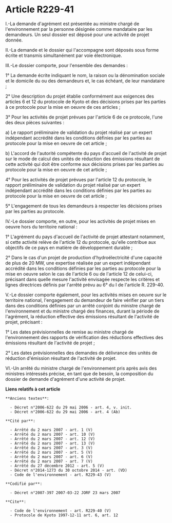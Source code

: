 # Article R229-41

I.-La demande d'agrément est présentée au ministre chargé de l'environnement par la personne désignée comme mandataire par
les demandeurs. Un seul dossier est déposé pour une activité de projet donnée. 

II.-La demande et le dossier qui l'accompagne sont déposés sous forme écrite et transmis simultanément par voie
électronique. 

III.-Le dossier comporte, pour l'ensemble des demandes : 

1° La demande écrite indiquant le nom, la raison ou la dénomination sociale et le domicile du ou des demandeurs et, le cas
échéant, de leur mandataire ; 

2° Une description du projet établie conformément aux exigences des articles 6 et 12 du protocole de Kyoto et des décisions
prises par les parties à ce protocole pour la mise en oeuvre de ces articles ; 

3° Pour les activités de projet prévues par l'article 6 de ce protocole, l'une des deux pièces suivantes : 

a) Le rapport préliminaire de validation du projet réalisé par un expert indépendant accrédité dans les conditions définies
par les parties au protocole pour la mise en oeuvre de cet article ; 

b) L'accord de l'autorité compétente du pays d'accueil de l'activité de projet sur le mode de calcul des unités de réduction
des émissions résultant de cette activité qui doit être conforme aux décisions prises par les parties au protocole pour la
mise en oeuvre de cet article ; 

4° Pour les activités de projet prévues par l'article 12 du protocole, le rapport préliminaire de validation du projet
réalisé par un expert indépendant accrédité dans les conditions définies par les parties au protocole pour la mise en oeuvre
de cet article ; 

5° L'engagement de tous les demandeurs à respecter les décisions prises par les parties au protocole. 

IV.-Le dossier comporte, en outre, pour les activités de projet mises en oeuvre hors du territoire national : 

1° L'agrément du pays d'accueil de l'activité de projet attestant notamment, si cette activité relève de l'article 12 du
protocole, qu'elle contribue aux objectifs de ce pays en matière de développement durable ; 

2° Dans le cas d'un projet de production d'hydroélectricité d'une capacité de plus de 20 MW, une expertise réalisée par un
expert indépendant accrédité dans les conditions définies par les parties au protocole pour la mise en oeuvre selon le cas de
l'article 6 ou de l'article 12 de celui-ci, précisant dans quelle mesure l'activité envisagée respecte les critères et lignes
directrices définis par l'arrêté prévu au 6° du I de l'article R. 229-40. 

V.-Le dossier comporte également, pour les activités mises en oeuvre sur le territoire national, l'engagement du demandeur de
faire vérifier par un tiers dans des conditions définies par un arrêté conjoint du ministre chargé de l'environnement et du
ministre chargé des finances, durant la période de l'agrément, la réduction effective des émissions résultant de l'activité
de projet, précisant : 

1° Les dates prévisionnelles de remise au ministre chargé de l'environnement des rapports de vérification des réductions
effectives des émissions résultant de l'activité de projet ; 

2° Les dates prévisionnelles des demandes de délivrance des unités de réduction d'émission résultant de l'activité de
projet. 

VI.-Un arrêté du ministre chargé de l'environnement pris après avis des ministres intéressés précise, en tant que de besoin,
la composition du dossier de demande d'agrément d'une activité de projet.

**Liens relatifs à cet article**

	**Anciens textes**:

	  - Décret n°2006-622 du 29 mai 2006 - art. 4, v. init.
	  - Décret n°2006-622 du 29 mai 2006 - art. 4 (Ab)

	**Cité par**:

	  - Arrêté du 2 mars 2007 - art. 1 (V)
	  - Arrêté du 2 mars 2007 - art. 10 (V)
	  - Arrêté du 2 mars 2007 - art. 12 (V)
	  - Arrêté du 2 mars 2007 - art. 13 (V)
	  - Arrêté du 2 mars 2007 - art. 3 (V)
	  - Arrêté du 2 mars 2007 - art. 5 (V)
	  - Arrêté du 2 mars 2007 - art. 6 (V)
	  - Arrêté du 2 mars 2007 - art. 7 (V)
	  - Arrêté du 27 décembre 2012 - art. 5 (V)
	  - Décret n°2014-1273 du 30 octobre 2014 - art. (VD)
	  - Code de l'environnement - art. R229-43 (V)

	**Codifié par**:

	  - Décret n°2007-397 2007-03-22 JORF 23 mars 2007

	**Cite**:

	  - Code de l'environnement - art. R229-40 (V)
	  - Protocole de Kyoto 1997-12-11 art. 6, art. 12
